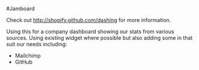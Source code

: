#Jamboard

Check out http://shopify.github.com/dashing for more information.

Using this for a company dashboard showing our stats from various sources. Using existing widget where possible but also adding some in that suit our needs including:

* Mailchimp
* GitHub

